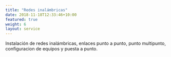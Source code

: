 ```yaml
---
title: "Redes inalámbricas"
date: 2018-11-18T12:33:46+10:00
featured: true
weight: 6
layout: service
---
```


Instalación de redes inalámbricas, enlaces punto a punto, punto multipunto, configuracion de equipos y puesta a punto.
